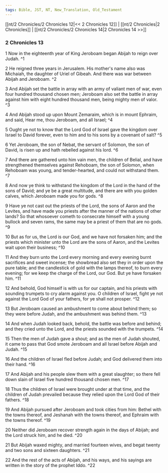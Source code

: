 ```yaml
---
tags: Bible, JST, NT, New_Translation, Old_Testament
---
```


[[nt/2 Chronicles/2 Chronicles 12|<< 2 Chronicles 12]] | [[nt/2 Chronicles|2 Chronicles]] | [[nt/2 Chronicles/2 Chronicles 14|2 Chronicles 14 >>]]

### 2 Chronicles 13

1 Now in the eighteenth year of King Jeroboam began Abijah to reign over Judah.  ^1

2 He reigned three years in Jerusalem. His mother\'s name also was Michaiah, the daughter of Uriel of Gibeah. And there was war between Abijah and Jeroboam.  ^2

3 And Abijah set the battle in array with an army of valiant men of war, even four hundred thousand chosen men; Jeroboam also set the battle in array against him with eight hundred thousand men, being mighty men of valor.  ^3

4 And Abijah stood up upon Mount Zemaraim, which is in mount Ephraim, and said, Hear me, thou Jeroboam, and all Israel;  ^4

5 Ought ye not to know that the Lord God of Israel gave the kingdom over Israel to David forever, even to him and to his sons by a covenant of salt?  ^5

6 Yet Jeroboam, the son of Nebat, the servant of Solomon, the son of David, is risen up and hath rebelled against his lord.  ^6

7 And there are gathered unto him vain men, the children of Belial, and have strengthened themselves against Rehoboam, the son of Solomon, when Rehoboam was young, and tender-hearted, and could not withstand them.  ^7

8 And now ye think to withstand the kingdom of the Lord in the hand of the sons of David; and ye be a great multitude, and there are with you golden calves, which Jeroboam made you for gods.  ^8

9 Have ye not cast out the priests of the Lord, the sons of Aaron and the Levites, and have made you priests after the manner of the nations of other lands? So that whosoever cometh to consecrate himself with a young bullock and seven rams, the same may be a priest of them that are no gods.  ^9

10 But as for us, the Lord is our God, and we have not forsaken him; and the priests which minister unto the Lord are the sons of Aaron, and the Levites wait upon their business;  ^10

11 And they burn unto the Lord every morning and every evening burnt sacrifices and sweet incense; the showbread also set they in order upon the pure table; and the candlestick of gold with the lamps thereof, to burn every evening; for we keep the charge of the Lord, our God. But ye have forsaken him.  ^11

12 And behold, God himself is with us for our captain, and his priests with sounding trumpets to cry alarm against you. O children of Israel, fight ye not against the Lord God of your fathers, for ye shall not prosper.  ^12

13 But Jeroboam caused an ambushment to come about behind them; so they were before Judah, and the ambushment was behind them.  ^13

14 And when Judah looked back, behold, the battle was before and behind; and they cried unto the Lord, and the priests sounded with the trumpets.  ^14

15 Then the men of Judah gave a shout; and as the men of Judah shouted, it came to pass that God smote Jeroboam and all Israel before Abijah and Judah.  ^15

16 And the children of Israel fled before Judah; and God delivered them into their hand.  ^16

17 And Abijah and his people slew them with a great slaughter; so there fell down slain of Israel five hundred thousand chosen men.  ^17

18 Thus the children of Israel were brought under at that time, and the children of Judah prevailed because they relied upon the Lord God of their fathers.  ^18

19 And Abijah pursued after Jeroboam and took cities from him: Bethel with the towns thereof, and Jeshanah with the towns thereof, and Ephraim with the towns thereof.  ^19

20 Neither did Jeroboam recover strength again in the days of Abijah; and the Lord struck him, and he died.  ^20

21 But Abijah waxed mighty, and married fourteen wives, and begat twenty and two sons and sixteen daughters.  ^21

22 And the rest of the acts of Abijah, and his ways, and his sayings are written in the story of the prophet Iddo.  ^22

 

